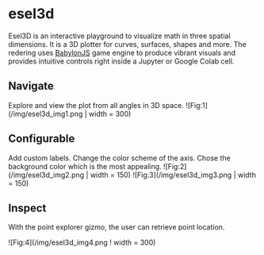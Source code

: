 # esel3d

Esel3D is an interactive playground to visualize math in three spatial dimensions.
It is a 3D plotter for curves, surfaces, shapes and more. The redering uses [BabylonJS](https://www.babylonjs.com/) 
game engine to produce vibrant visuals and provides intuitive controls right inside a
Jupyter or Google Colab cell. 

## Navigate

Explore and view the plot from all angles in 3D space.
![Fig:1](/img/esel3d_img1.png | width = 300)

## Configurable

Add custom labels. Change the color scheme of the axis. Chose the background color which is the most appealing. 
![Fig:2](/img/esel3d_img2.png | width = 150) ![Fig:3](/img/esel3d_img3.png | width = 150)


## Inspect

With the point explorer gizmo, the user can retrieve point location. 

![Fig:4](/img/esel3d_img4.png ! width = 300)
 

